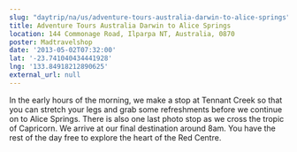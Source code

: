 ```yaml
---
slug: "daytrip/na/us/adventure-tours-australia-darwin-to-alice-springs"
title: Adventure Tours Australia Darwin to Alice Springs
location: 144 Commonage Road, Ilparpa NT, Australia, 0870
poster: Madtravelshop
date: '2013-05-02T07:32:00'
lat: '-23.741040434441928'
lng: '133.84918212890625'
external_url: null
---
```


In the early hours of the morning, we make a stop at Tennant Creek so that you can stretch your legs and grab some refreshments before we continue on to Alice Springs. There is also one last photo stop as we cross the tropic of Capricorn. We arrive at our final destination around 8am. You have the rest of the day free to explore the heart of the Red Centre.
